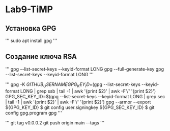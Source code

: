 # Lab9-TiMP

## Установка GPG

'''
sudo apt install gpg
'''

## Создание ключа RSA

'''
gpg --list-secret-keys --keyid-format LONG
gpg --full-generate-key
gpg --list-secret-keys --keyid-format LONG
'''

'''
gpg -K ${GITHUB_USERNAME}
GPG_KEY_ID=$(gpg --list-secret-keys --keyid-format LONG | grep ssb | tail -1 | awk '{print $2}' | awk -F'/' '{print $2}')
GPG_SEC_KEY_ID=$(gpg --list-secret-keys --keyid-format LONG | grep sec | tail -1 | awk '{print $2}' | awk -F'/' '{print $2}')
gpg --armor --export ${GPG_KEY_ID}
$ git config user.signingkey ${GPG_SEC_KEY_ID}
$ git config gpg.program gpg
'''

'''
git tag v0.0.0.2
git push origin main --tags
'''
